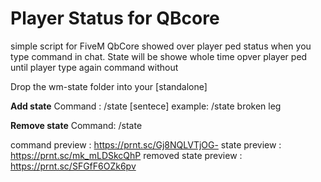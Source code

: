 # Player Status for QBcore

simple script for FiveM QbCore showed over player ped status when you type command in chat. State will be showe whole time opver player ped until player type again command without 

Drop the wm-state folder into your [standalone]

**Add state**
Command : /state [sentece]
example:  /state broken leg

**Remove state**
Command: /state


command preview : https://prnt.sc/Gj8NQLVTjOG-
state preview : https://prnt.sc/mk_mLDSkcQhP
removed state preview : https://prnt.sc/SFGfF6OZk6pv
